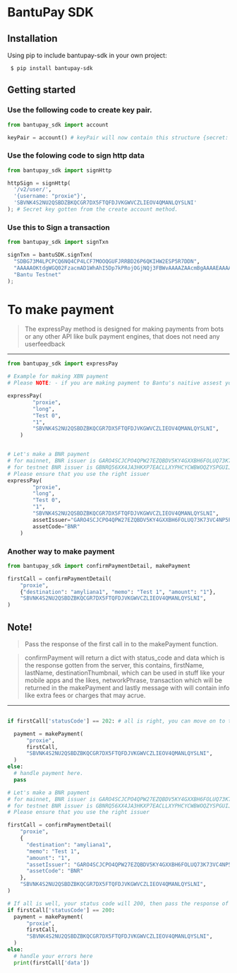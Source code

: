 # BantuPay SDK

## Installation

Using pip to include bantupay-sdk in your own project:

```shell
 $ pip install bantupay-sdk

```

## Getting started

### Use the following code to create key pair.

```python
from bantupay_sdk import account

keyPair = account() # keyPair will now contain this structure {secret: '', publicKey: ''}
```

### Use the folowing code to sign http data

```python
from bantupay_sdk import signHttp

httpSign = signHttp(
  '/v2/user/',
  '{username: "proxie"}',
  'SBVNK4S2NU2QSBDZBKQCGR7DX5FTQFDJVKGWVCZLIEOV4QMANLQYSLNI'
); # Secret key gotten from the create account method.
```

### Use this to Sign a transaction

```python
from bantupay_sdk import signTxn

signTxn = bantuSDK.signTxn(
  "SDBG73M4LPCPCQ6NQ4CP4LCF7MOOQGUFJRRBD26P6QKIHW2ESP5R7DDN",
  "AAAAAOKtdgWGQ02FzacmAD1WhAhI5Dp7kPRojOGjNQj3FBWvAAAAZAAcmBgAAAAEAAAAAQAAAAAAAAAAAAAAAAAAAAAAAAAAAAAAAQAAAAAAAAAFAAAAAAAAAAAAAAAAAAAAAAAAAAAAAAAAAAAAAAAAAAEAAAANQmFudHUuTmV0d29yawAAAAAAAAAAAAAAAAAAAA==",
  "Bantu Testnet"
);
```

# To make payment

> The expressPay method is designed for making payments from bots or any other API like bulk payment engines, that does not need any userfeedback

---

```python
from bantupay_sdk import expressPay

# Example for making XBN payment
# Please NOTE: - if you are making payment to Bantu's naitive assest you  MUST leave assetCode and assetIssuer empty, your request will look like this.

expressPay(
        "proxie",
        "long",
        "Test 0",
        "1",
        "SBVNK4S2NU2QSBDZBKQCGR7DX5FTQFDJVKGWVCZLIEOV4QMANLQYSLNI",
    )


# Let's make a BNR payment
# for mainnet, BNR issuer is GARO4SCJCPO4QPW27EZQBDV5KY4GXXBH6FOLUQ73K73VC4NP5PGBANTU,
# for testnet BNR issuer is GBNRQ56XX4JA3HKXP7EACLLXYPHCYCWBWOQZYSPGUIJSR5JSAD22EZXG
# Please ensure that you use the right issuer
expressPay(
        "proxie",
        "long",
        "Test 0",
        "1",
        "SBVNK4S2NU2QSBDZBKQCGR7DX5FTQFDJVKGWVCZLIEOV4QMANLQYSLNI",
        assetIssuer="GARO4SCJCPO4QPW27EZQBDV5KY4GXXBH6FOLUQ73K73VC4NP5PGBANTU"
        assetCode="BNR"
    )
```

### Another way to make payment

```python
from bantupay_sdk import confirmPaymentDetail, makePayment

firstCall = confirmPaymentDetail(
    "proxie",
    {"destination": "amyliana1", "memo": "Test 1", "amount": "1"},
    "SBVNK4S2NU2QSBDZBKQCGR7DX5FTQFDJVKGWVCZLIEOV4QMANLQYSLNI",
)
```

## Note!

> Pass the response of the first call in to the makePayment function.

> confirmPayment will return a dict with status_code and data which is the response gotten from the server, this contains, firstName, lastName, destinationThumbnail, which can be used in stuff like your mobile apps and the likes, networkPhrase, transaction which will be returned in the makePayment and lastly message with will contain info like extra fees or charges that may acrue.

---

```python

if firstCall['statusCode'] == 202: # all is right, you can move on to the next step

  payment = makePayment(
      "proxie",
      firstCall,
      "SBVNK4S2NU2QSBDZBKQCGR7DX5FTQFDJVKGWVCZLIEOV4QMANLQYSLNI",
  )
else:
  # handle payment here.
  pass

# Let's make a BNR payment
# for mainnet, BNR issuer is GARO4SCJCPO4QPW27EZQBDV5KY4GXXBH6FOLUQ73K73VC4NP5PGBANTU,
# for testnet BNR issuer is GBNRQ56XX4JA3HKXP7EACLLXYPHCYCWBWOQZYSPGUIJSR5JSAD22EZXG
# Please ensure that you use the right issuer

firstCall = confirmPaymentDetail(
    "proxie",
    {
      "destination": "amyliana1",
      "memo": "Test 1",
      "amount": "1",
      "assetIssuer": "GARO4SCJCPO4QPW27EZQBDV5KY4GXXBH6FOLUQ73K73VC4NP5PGBANTU",
      "assetCode": "BNR"
    },
    "SBVNK4S2NU2QSBDZBKQCGR7DX5FTQFDJVKGWVCZLIEOV4QMANLQYSLNI",
)

# If all is well, your status code will 200, then pass the response of the first call in to the makePayment function
if firstCall['statusCode'] == 200:
  payment = makePayment(
      "proxie",
      firstCall,
      "SBVNK4S2NU2QSBDZBKQCGR7DX5FTQFDJVKGWVCZLIEOV4QMANLQYSLNI",
  )
else:
  # handle your errors here
  print(firstCall['data'])

```
